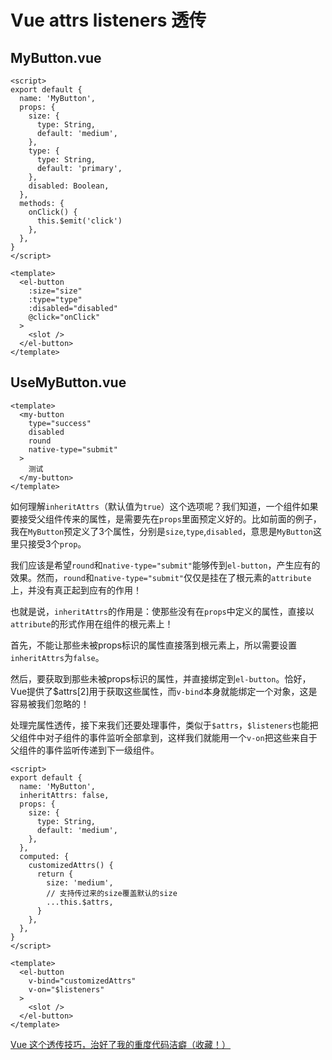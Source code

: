 # Vue attrs listeners 透传


## MyButton.vue

```vue
<script>
export default {
  name: 'MyButton',
  props: {
    size: {
      type: String,
      default: 'medium',
    },
    type: {
      type: String,
      default: 'primary',
    },
    disabled: Boolean,
  },
  methods: {
    onClick() {
      this.$emit('click')
    },
  },
}
</script>

<template>
  <el-button
    :size="size"
    :type="type"
    :disabled="disabled"
    @click="onClick"
  >
    <slot />
  </el-button>
</template>
```

## UseMyButton.vue

```vue
<template>
  <my-button
    type="success"
    disabled
    round
    native-type="submit"
  >
    测试
  </my-button>
</template>
```

如何理解`inheritAttrs`（默认值为`true`）这个选项呢？我们知道，一个组件如果要接受父组件传来的属性，是需要先在`props`里面预定义好的。比如前面的例子，我在`MyButton`预定义了3个属性，分别是`size`,`type`,`disabled`，意思是`MyButton`这里只接受3个`prop`。

我们应该是希望`round`和`native-type="submit"`能够传到`el-button`，产生应有的效果。然而，`round`和`native-type="submit"`仅仅是挂在了根元素的`attribute`上，并没有真正起到应有的作用！

也就是说，`inheritAttrs`的作用是：使那些没有在`props`中定义的属性，直接以`attribute`的形式作用在组件的根元素上！

首先，不能让那些未被props标识的属性直接落到根元素上，所以需要设置`inheritAttrs`为`false`。

然后，要获取到那些未被props标识的属性，并直接绑定到`el-button`。恰好，Vue提供了$attrs[2]用于获取这些属性，而`v-bind`本身就能绑定一个对象，这是容易被我们忽略的！

处理完属性透传，接下来我们还要处理事件，类似于`$attrs`，`$listeners`也能把父组件中对子组件的事件监听全部拿到，这样我们就能用一个`v-on`把这些来自于父组件的事件监听传递到下一级组件。

```vue
<script>
export default {
  name: 'MyButton',
  inheritAttrs: false,
  props: {
    size: {
      type: String,
      default: 'medium',
    },
  },
  computed: {
    customizedAttrs() {
      return {
        size: 'medium',
        // 支持传过来的size覆盖默认的size
        ...this.$attrs,
      }
    },
  },
}
</script>

<template>
  <el-button
    v-bind="customizedAttrs"
    v-on="$listeners"
  >
    <slot />
  </el-button>
</template>
```

[Vue 这个透传技巧，治好了我的重度代码洁癖（收藏！）](https://mp.weixin.qq.com/s/F7PkcVhN15JB6AaCap7QgQ)